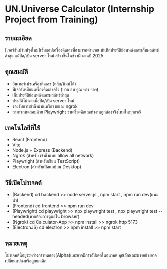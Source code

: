# UN.Universe Calculator (Internship Project from Training)

## รายละเอียด
[เวอร์ชันปรับปรุงใหม่]เว็บแอปเครื่องคิดเลขที่สามารถคำนวณ บันทึกประวัติย้อนหลังและเก็บผลลัพธ์ล่าสุด แม้ปิด/เปิด server ใหม่ สร้างขึ้นในช่วงฝึกงานปี 2025

## คุณสมบัติ
- อินเทอร์เฟซเครื่องคิดเลข (คลิก/พิมพ์ได้)
- ฟีเจอร์เหมือนเครื่องคิดเลขจริง (บวก ลบ คูณ หาร ฯลฯ)
- เก็บประวัติย้อนหลังและผลลัพธ์ล่าสุด
- ประวัติไม่หายเมื่อปิด/เปิด server ใหม่
- รองรับการเข้าถึงผ่านเครือข่ายและ ngrok
- สามารถทดสอบด้วย Playwright ว่าเครื่องคิดเลขทำงานถูกต้องจริงไหมในทุกกรณี

## เทคโนโลยีที่ใช้
- React (Frontend)
- Vite
- Node.js + Express (Backend)
- Ngrok (สำหรับ เข้าถึงเเบบ allow all network)
- Playwright (สำหรับเขียน TestScript)
- Electron (สำหรับเปิดเเอปบน Desktop)

## วิธีเปิดโปรเจคต์
- (Backend)
    cd backend >> 
    node server.js , npm start , npm run dev(เเนะนำ)
- (Frontend)
    cd frontend >> 
    npm run dev
- (Playwright)
    cd playwright >> 
    npx playwright test , npx playwright test --headed(หากต้องการดูผลใน browser)
- (Ngrok)
    cd Calculator-App >> 
    npm install >> 
    ngrok http 5173
- (ElectronJS)
    cd electron >> 
    npm install >> 
    npm start

## หมายเหตุ
โปรเจคต์นี้อยู่ระหว่างการทดลอง(Alpha)เเละอาจมีการอัปเดตในอนาคต คุณลักษณะบางอย่างอาจเปลี่ยนเเปลงหรือถูกยกเลิก
